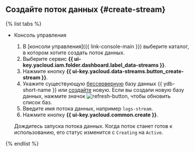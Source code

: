 ## Создайте поток данных {#create-stream}

{% list tabs %}

- Консоль управления

  1. В [консоли управления]({{ link-console-main }}) выберите каталог, в котором хотите создать поток данных.
  1. Выберите сервис **{{ ui-key.yacloud.iam.folder.dashboard.label_data-streams }}**.
  1. Нажмите кнопку **{{ ui-key.yacloud.data-streams.button_create-stream }}**.
  1. Укажите существующую [бессерверную](../../ydb/concepts/serverless-and-dedicated.md#serverless) базу данных {{ ydb-short-name }} или [создайте](../../ydb/quickstart.md#serverless) новую. Если вы создали новую базу данных, нажмите значок ![refresh-button](../../_assets/data-streams/refresh-button.svg), чтобы обновить список баз.
  1. Введите имя потока данных, например `logs-stream`.
  1. Нажмите кнопку **{{ ui-key.yacloud.common.create }}**.

  Дождитесь запуска потока данных. Когда поток станет готов к использованию, его статус изменится с `Creating` на `Active`.

{% endlist %}